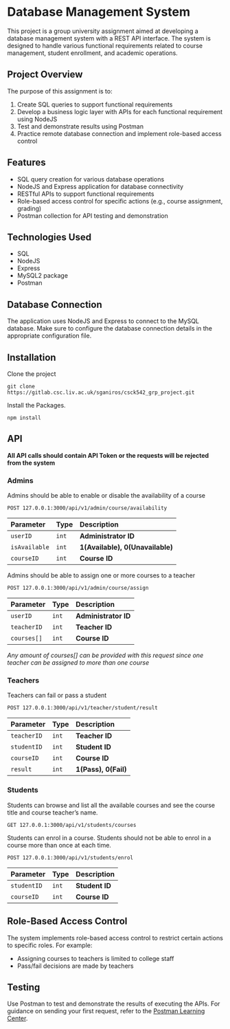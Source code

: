 # Database Management System

This project is a group university assignment aimed at developing a database management system with a REST API interface. The system is designed to handle various functional requirements related to course management, student enrollment, and academic operations.

## Project Overview

The purpose of this assignment is to:

1. Create SQL queries to support functional requirements
2. Develop a business logic layer with APIs for each functional requirement using NodeJS
3. Test and demonstrate results using Postman
4. Practice remote database connection and implement role-based access control

## Features

- SQL query creation for various database operations
- NodeJS and Express application for database connectivity
- RESTful APIs to support functional requirements
- Role-based access control for specific actions (e.g., course assignment, grading)
- Postman collection for API testing and demonstration

## Technologies Used

- SQL
- NodeJS
- Express
- MySQL2 package
- Postman

## Database Connection

The application uses NodeJS and Express to connect to the MySQL database. Make sure to configure the database connection details in the appropriate configuration file.

## Installation

Clone the project

```
git clone https://gitlab.csc.liv.ac.uk/sganiros/csck542_grp_project.git
```

Install the Packages.

```
npm install
```

## API

**All API calls should contain API Token or the requests will be rejected from the system**

### Admins

Admins should be able to enable or disable the availability of a course

```
POST 127.0.0.1:3000/api/v1/admin/course/availability
```

| Parameter | Type | Description |
| :--- | :--- | :--- |
| `userID` | `int` | **Administrator ID** |
| `isAvailable` | `int` | **1(Available), 0(Unavailable)** |
| `courseID` | `int` | **Course ID** |

Admins should be able to assign one or more courses to a teacher

```
POST 127.0.0.1:3000/api/v1/admin/course/assign
```

 Parameter | Type | Description |
| :--- | :--- | :--- |
| `userID` | `int` | **Administrator ID** |
| `teacherID` | `int` | **Teacher ID** |
| `courses[]` | `int` | **Course ID** |

*Any amount of courses[] can be provided with this request since one teacher can be assigned to more than one course*

### Teachers

Teachers can fail or pass a student

```
POST 127.0.0.1:3000/api/v1/teacher/student/result
```

| Parameter | Type | Description |
| :--- | :--- | :--- |
| `teacherID` | `int` | **Teacher ID** |
| `studentID` | `int` | **Student ID** |
| `courseID` | `int` | **Course ID** |
| `result` | `int` | **1(Pass), 0(Fail)** |

### Students

Students can browse and list all the available courses and see the course title and course teacher’s name.

```
GET 127.0.0.1:3000/api/v1/students/courses
```

Students can enrol in a course. Students should not be able to enrol in a course more than once at each time. 

```
POST 127.0.0.1:3000/api/v1/students/enrol
```

| Parameter | Type | Description |
| :--- | :--- | :--- |
| `studentID` | `int` | **Student ID** |
| `courseID` | `int` | **Course ID** |

## Role-Based Access Control

The system implements role-based access control to restrict certain actions to specific roles. For example:
- Assigning courses to teachers is limited to college staff
- Pass/fail decisions are made by teachers

## Testing

Use Postman to test and demonstrate the results of executing the APIs. For guidance on sending your first request, refer to the [Postman Learning Center](https://learning.postman.com/docs/getting-started/sending-the-first-request/).
